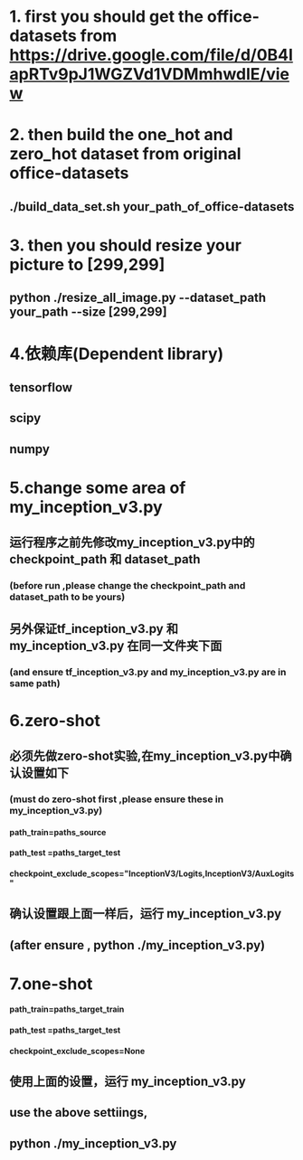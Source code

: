 
# 1. first  you should get the office-datasets  from  https://drive.google.com/file/d/0B4IapRTv9pJ1WGZVd1VDMmhwdlE/view

# 2. then build the one_hot and zero_hot dataset from original office-datasets
## ./build_data_set.sh your_path_of_office-datasets

# 3. then you should resize your picture to [299,299]
## python ./resize_all_image.py  --dataset_path  your_path  --size [299,299]



# 4.依赖库(Dependent library)
## tensorflow
## scipy
## numpy


# 5.change some area of my_inception_v3.py

## 运行程序之前先修改my_inception_v3.py中的 checkpoint_path 和 dataset_path
###  (before run ,please change the checkpoint_path and dataset_path to be yours)
##  另外保证tf_inception_v3.py 和 my_inception_v3.py 在同一文件夹下面
###  (and ensure tf_inception_v3.py and my_inception_v3.py are in same path)



# 6.zero-shot
## 必须先做zero-shot实验,在my_inception_v3.py中确认设置如下
###  (must do zero-shot first ,please ensure these in my_inception_v3.py)
#### path_train=paths_source
#### path_test =paths_target_test
#### checkpoint_exclude_scopes="InceptionV3/Logits,InceptionV3/AuxLogits"
## 确认设置跟上面一样后，运行  my_inception_v3.py
## (after ensure , python ./my_inception_v3.py)




# 7.one-shot 
#### path_train=paths_target_train
#### path_test =paths_target_test
#### checkpoint_exclude_scopes=None 
## 使用上面的设置，运行   my_inception_v3.py
## use the above settiings,   
## python ./my_inception_v3.py





